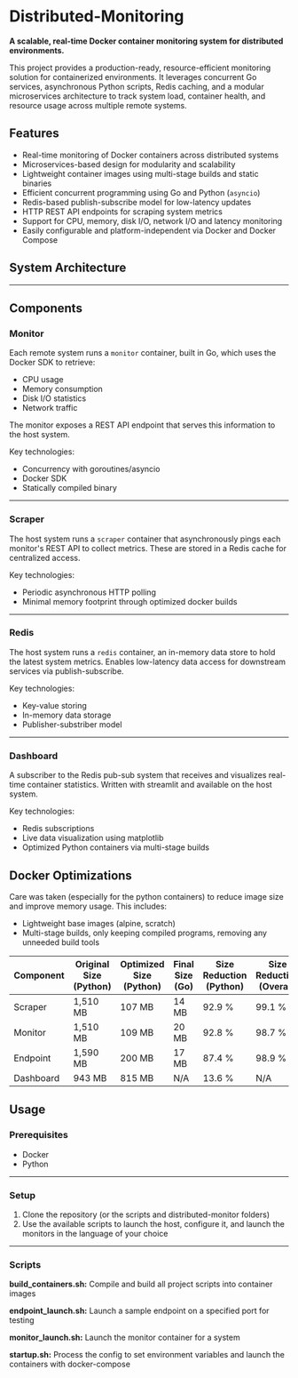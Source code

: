 # Distributed-Monitoring

**A scalable, real-time Docker container monitoring system for distributed environments.**

This project provides a production-ready, resource-efficient monitoring solution for containerized environments. It leverages concurrent Go services, asynchronous Python scripts, Redis caching, and a modular microservices architecture to track system load, container health, and resource usage across multiple remote systems.

## Features

- Real-time monitoring of Docker containers across distributed systems
- Microservices-based design for modularity and scalability
- Lightweight container images using multi-stage builds and static binaries
- Efficient concurrent programming using Go and Python (`asyncio`)
- Redis-based publish-subscribe model for low-latency updates
- HTTP REST API endpoints for scraping system metrics
- Support for CPU, memory, disk I/O, network I/O and latency monitoring
- Easily configurable and platform-independent via Docker and Docker Compose

## System Architecture

<!-- Add your architecture overview diagram or explanation here -->

---

## Components

### Monitor

Each remote system runs a `monitor` container, built in Go, which uses the Docker SDK to retrieve:

- CPU usage
- Memory consumption
- Disk I/O statistics
- Network traffic

The monitor exposes a REST API endpoint that serves this information to the host system.

Key technologies:
- Concurrency with goroutines/asyncio
- Docker SDK
- Statically compiled binary

---

### Scraper

The host system runs a `scraper` container that asynchronously pings each monitor's REST API to collect metrics. These are stored in a Redis cache for centralized access.

Key technologies:
- Periodic asynchronous HTTP polling
- Minimal memory footprint through optimized docker builds

---

### Redis

The host system runs a `redis` container, an in-memory data store to hold the latest system metrics. Enables low-latency data access for downstream services via publish-subscribe.

Key technologies:
- Key-value storing
- In-memory data storage
- Publisher-substriber model

---

### Dashboard

A subscriber to the Redis pub-sub system that receives and visualizes real-time container statistics. Written with streamlit and available on the host system.

Key technologies:
- Redis subscriptions
- Live data visualization using matplotlib
- Optimized Python containers via multi-stage builds

## Docker Optimizations

Care was taken (especially for the python containers) to reduce image size and improve memory usage. This includes:
- Lightweight base images (alpine, scratch)
- Multi-stage builds, only keeping compiled programs, removing any unneeded build tools

| Component | Original Size (Python) | Optimized Size (Python) | Final Size (Go) | Size Reduction (Python) | Size Reduction (Overall) |
|-----------|------------------------|-------------------------|-----------------|-------------------------|--------------------------|
| Scraper   | 1,510 MB               | 107 MB                  | 14 MB           | 92.9 %                  | 99.1 %                   |
| Monitor   | 1,510 MB               | 109 MB                  | 20 MB           | 92.8 %                  | 98.7 %                   |
| Endpoint  | 1,590 MB               | 200 MB                  | 17 MB           | 87.4 %                  | 98.9 %                   |
| Dashboard | 943 MB                 | 815 MB                  | N/A             | 13.6 %                  | N/A                      |

## Usage

### Prerequisites

- Docker
- Python

---

### Setup

1. Clone the repository (or the scripts and distributed-monitor folders)
2. Use the available scripts to launch the host, configure it, and launch the monitors in the language of your choice

---

### Scripts

**build_containers.sh:** Compile and build all project scripts into container images

**endpoint_launch.sh:** Launch a sample endpoint on a specified port for testing

**monitor_launch.sh:** Launch the monitor container for a system

**startup.sh:** Process the config to set environment variables and launch the containers with docker-compose
   
